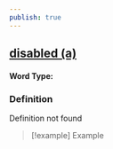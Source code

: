 ```yaml
---
publish: true
---
```

## [disabled (a)](https://dictionary.cambridge.org/dictionary/english/disabled-(a))

#### Word Type: 
### Definition
Definition not found

>[!example] Example
> 
